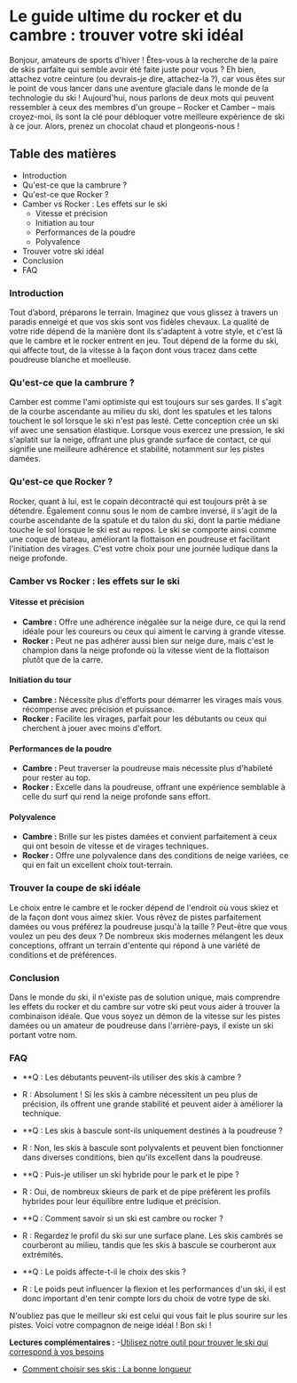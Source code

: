 # Le guide ultime du rocker et du cambre : trouver votre ski idéal

Bonjour, amateurs de sports d'hiver ! Êtes-vous à la recherche de la paire de skis parfaite qui semble avoir été faite juste pour vous ? Eh bien, attachez votre ceinture (ou devrais-je dire, attachez-la ?), car vous êtes sur le point de vous lancer dans une aventure glaciale dans le monde de la technologie du ski ! Aujourd'hui, nous parlons de deux mots qui peuvent ressembler à ceux des membres d'un groupe – Rocker et Camber – mais croyez-moi, ils sont la clé pour débloquer votre meilleure expérience de ski à ce jour. Alors, prenez un chocolat chaud et plongeons-nous !

## Table des matières
- Introduction
- Qu'est-ce que la cambrure ?
- Qu'est-ce que Rocker ?
- Camber vs Rocker : Les effets sur le ski
  - Vitesse et précision
  - Initiation au tour
  - Performances de la poudre
  - Polyvalence
- Trouver votre ski idéal
- Conclusion
- FAQ

### Introduction

Tout d’abord, préparons le terrain. Imaginez que vous glissez à travers un paradis enneigé et que vos skis sont vos fidèles chevaux. La qualité de votre ride dépend de la manière dont ils s'adaptent à votre style, et c'est là que le cambre et le rocker entrent en jeu. Tout dépend de la forme du ski, qui affecte tout, de la vitesse à la façon dont vous tracez dans cette poudreuse blanche et moelleuse.

### Qu'est-ce que la cambrure ?

Camber est comme l'ami optimiste qui est toujours sur ses gardes. Il s'agit de la courbe ascendante au milieu du ski, dont les spatules et les talons touchent le sol lorsque le ski n'est pas lesté. Cette conception crée un ski vif avec une sensation élastique. Lorsque vous exercez une pression, le ski s'aplatit sur la neige, offrant une plus grande surface de contact, ce qui signifie une meilleure adhérence et stabilité, notamment sur les pistes damées.

### Qu'est-ce que Rocker ?

Rocker, quant à lui, est le copain décontracté qui est toujours prêt à se détendre. Également connu sous le nom de cambre inversé, il s'agit de la courbe ascendante de la spatule et du talon du ski, dont la partie médiane touche le sol lorsque le ski est au repos. Le ski se comporte ainsi comme une coque de bateau, améliorant la flottaison en poudreuse et facilitant l'initiation des virages. C'est votre choix pour une journée ludique dans la neige profonde.

### Camber vs Rocker : les effets sur le ski

#### Vitesse et précision
- **Cambre :** Offre une adhérence inégalée sur la neige dure, ce qui la rend idéale pour les coureurs ou ceux qui aiment le carving à grande vitesse.
- **Rocker :** Peut ne pas adhérer aussi bien sur neige dure, mais c'est le champion dans la neige profonde où la vitesse vient de la flottaison plutôt que de la carre.

#### Initiation du tour
- **Cambre :** Nécessite plus d'efforts pour démarrer les virages mais vous récompense avec précision et puissance.
- **Rocker :** Facilite les virages, parfait pour les débutants ou ceux qui cherchent à jouer avec moins d'effort.

#### Performances de la poudre
- **Cambre :** Peut traverser la poudreuse mais nécessite plus d'habileté pour rester au top.
- **Rocker :** Excelle dans la poudreuse, offrant une expérience semblable à celle du surf qui rend la neige profonde sans effort.

#### Polyvalence
- **Cambre :** Brille sur les pistes damées et convient parfaitement à ceux qui ont besoin de vitesse et de virages techniques.
- **Rocker :** Offre une polyvalence dans des conditions de neige variées, ce qui en fait un excellent choix tout-terrain.

### Trouver la coupe de ski idéale

Le choix entre le cambre et le rocker dépend de l'endroit où vous skiez et de la façon dont vous aimez skier. Vous rêvez de pistes parfaitement damées ou vous préférez la poudreuse jusqu'à la taille ? Peut-être que vous voulez un peu des deux ? De nombreux skis modernes mélangent les deux conceptions, offrant un terrain d'entente qui répond à une variété de conditions et de préférences.

### Conclusion

Dans le monde du ski, il n'existe pas de solution unique, mais comprendre les effets du rocker et du cambre sur votre ski peut vous aider à trouver la combinaison idéale. Que vous soyez un démon de la vitesse sur les pistes damées ou un amateur de poudreuse dans l'arrière-pays, il existe un ski portant votre nom.

### FAQ

- **Q : Les débutants peuvent-ils utiliser des skis à cambre ?

- R : Absolument ! Si les skis à cambre nécessitent un peu plus de précision, ils offrent une grande stabilité et peuvent aider à améliorer la technique.

- **Q : Les skis à bascule sont-ils uniquement destinés à la poudreuse ?

- R : Non, les skis à bascule sont polyvalents et peuvent bien fonctionner dans diverses conditions, bien qu'ils excellent dans la poudreuse.

- **Q : Puis-je utiliser un ski hybride pour le park et le pipe ?

- R : Oui, de nombreux skieurs de park et de pipe préfèrent les profils hybrides pour leur équilibre entre ludique et précision.

- **Q : Comment savoir si un ski est cambre ou rocker ?

- R : Regardez le profil du ski sur une surface plane. Les skis cambrés se courberont au milieu, tandis que les skis à bascule se courberont aux extrémités.

- **Q : Le poids affecte-t-il le choix des skis ?

- R : Le poids peut influencer la flexion et les performances d'un ski, il est donc important d'en tenir compte lors du choix de votre type de ski.

N'oubliez pas que le meilleur ski est celui qui vous fait le plus sourire sur les pistes. Voici votre compagnon de neige idéal ! Bon ski !

**Lectures complémentaires :**
-[Utilisez notre outil pour trouver le ski qui correspond à vos besoins](https://www.pick-a-ski.com/pick-a-ski)
- [Comment choisir ses skis : La bonne longueur](https://www.pick-a-ski.com/articles/finding-the-right-ski-length)
